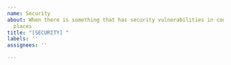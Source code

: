 ```yaml
---
name: Security
about: When there is something that has security vulnerabilities in code or other
  places
title: "[SECURITY] "
labels: ''
assignees: ''

---
```



